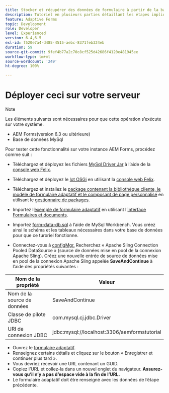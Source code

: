 ```yaml
---
title: Stocker et récupérer des données de formulaire à partir de la base de données MySQL - Déploiement
description: Tutoriel en plusieurs parties détaillant les étapes impliquées dans le stockage et la récupération des données de formulaire
feature: Adaptive Forms
topic: Development
role: Developer
level: Experienced
version: 6.4,6.5
exl-id: f520e7a4-d485-4515-aebc-8371feb324eb
duration: 59
source-git-commit: 9fef4b77a2c70c8cf525d42686f4120e481945ee
workflow-type: tm+mt
source-wordcount: '249'
ht-degree: 100%

---
```


# Déployer ceci sur votre serveur

>[!NOTE]
>
>Les éléments suivants sont nécessaires pour que cette opération s’exécute sur votre système.
>
>* AEM Forms(version 6.3 ou ultérieure)
>* Base de données MySql

Pour tester cette fonctionnalité sur votre instance AEM Forms, procédez comme suit :

* Téléchargez et déployez les fichiers [MySql Driver Jar](assets/mysqldriver.jar) à l’aide de la [console web Felix](http://localhost:4502/system/console/bundles).
* Téléchargez et déployez le [lot OSGi](assets/SaveAndContinue.SaveAndContinue.core-1.0-SNAPSHOT.jar) en utilisant la [console web Felix](http://localhost:4502/system/console/bundles).
* Téléchargez et installez le [package contenant la bibliothèque cliente, le modèle de formulaire adaptatif et le composant de page personnalisé](assets/store-and-fetch-af-with-data.zip) en utilisant le [gestionnaire de packages](http://localhost:4502/crx/packmgr/index.jsp).
* Importez l’[exemple de formulaire adaptatif](assets/sample-adaptive-form.zip) en utilisant l’[interface Formulaires et documents](http://localhost:4502/aem/forms.html/content/dam/formsanddocuments).

* Importez [form-data-db.sql](assets/form-data-db.sql) à l’aide de MySql Workbench. Vous créez ainsi le schéma et les tableaux nécessaires dans votre base de données pour que ce turoriel fonctionne.
* Connectez-vous à [configMgr.](http://localhost:4502/system/console/configMgr) Recherchez « Apache Sling Connection Pooled DataSource » (source de données mise en pool de la connexion Apache Sling). Créez une nouvelle entrée de source de données mise en pool de la connexion Apache Sling appelée **SaveAndContinue** à l’aide des propriétés suivantes :

| Nom de la propriété | Valeur |
| ------------------------|---------------------------------------|
| Nom de la source de données | SaveAndContinue |
| Classe de pilote JDBC | com.mysql.cj.jdbc.Driver |
| URI de connexion JDBC | jdbc:mysql://localhost:3306/aemformstutorial |

* Ouvrez le [formulaire adaptatif](http://localhost:4502/content/dam/formsanddocuments/demostoreandretrieveformdata/jcr:content?wcmmode=disabled).
* Renseignez certains détails et cliquez sur le bouton « Enregistrer et continuer plus tard ».
* Vous devriez recevoir une URL contenant un GUID.
* Copiez l’URL et collez-la dans un nouvel onglet du navigateur. **Assurez-vous qu’il n’y a pas d’espace vide à la fin de l’URL.**
* Le formulaire adaptatif doit être renseigné avec les données de l’étape précédente.

